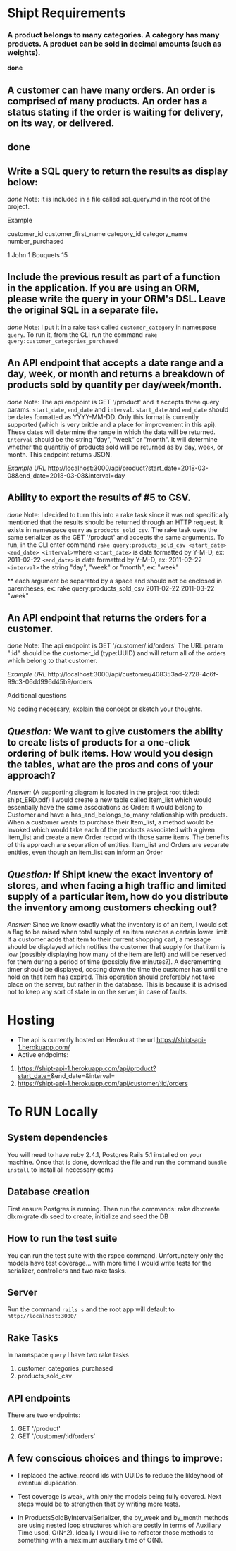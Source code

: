 # Shipt Requirements 

### A product belongs to many categories. A category has many products. A product can be sold in decimal amounts (such as weights).

**done**

## A customer can have many orders. An order is comprised of many products. An order has a status stating if the order is waiting for delivery, on its way, or delivered.

## **done**

## Write a SQL query to return the results as display below:
_done_
Note: it is included in a file called sql_query.md in the root of the project.

Example

customer_id customer_first_name category_id category_name number_purchased

1 John 1 Bouquets 15

## Include the previous result as part of a function in the application. If you are using an ORM, please write the query in your ORM's DSL. Leave the original SQL in a separate file.
_done_
Note: I put it in a rake task called `customer_category` in namespace `query`.  To run it, from the CLI run the command `rake query:customer_categories_purchased`

## An API endpoint that accepts a date range and a day, week, or month and returns a breakdown of products sold by quantity per day/week/month.
_done_
Note: The api endpoint is GET '/product' and it accepts three query params: `start_date`, `end_date` and `interval`. `start_date` and `end_date` should be dates formatted as YYYY-MM-DD.  Only this format is currently supported (which is very brittle and a place for improvement in this api). These dates will determine the range in which the data will be returned.  `Interval` should be the string "day", "week" or "month". It will determine whether the quantitiy of products sold will be returned as by day, week, or month.  This endpoint returns JSON.  

_Example URL_
http://localhost:3000/api/product?start_date=2018-03-08&end_date=2018-03-08&interval=day

## Ability to export the results of #5 to CSV.
_done_
Note: I decided to turn this into a rake task since it was not specifically mentioned that the results should be returned through an HTTP request.  It exists in namespace `query` as `products_sold_csv`. The rake task uses the same serializer as the GET '/product' and accepts the same arguments. To run, in the CLI enter command
`rake query:products_sold_csv <start_date> <end_date> <interval>`where
`<start_date>` is date formatted by Y-M-D, ex: 2011-02-22
`<end_date>` is date formatted by Y-M-D, ex: 2011-02-22
`<interval>` the string "day", "week" or "month", ex: "week"

** each argument be separated by a space and should not be enclosed in parentheses, ex: rake query:products_sold_csv 2011-02-22 2011-03-22 "week" 

## An API endpoint that returns the orders for a customer.
_done_ 
Note: 
The api endpoint is GET '/customer/:id/orders' The URL param ":id" should be the customer_id (type:UUID) and will return all of the orders which belong to that customer.

_Example URL_
http://localhost:3000/api/customer/408353ad-2728-4c6f-99c3-06dd996d45b9/orders


Additional questions

No coding necessary, explain the concept or sketch your thoughts.

## _Question:_ We want to give customers the ability to create lists of products for a one-click ordering of bulk items. How would you design the tables, what are the pros and cons of your approach?

_Answer:_ (A supporting diagram is located in the project root titled: shipt_ERD.pdf)   I would create a new table called Item_list which would essentially have the same associations as Order: it would belong to Customer and have a has_and_belongs_to_many relationship with products.   When a customer wants to purchase their Item_list, a method would be invoked which would take each of the products associated with a given Item_list and create a new Order record with those same items.  The benefits of this approach are separation of entities.  Item_list and Orders are separate entities, even though an item_list can inform an Order

## _Question:_ If Shipt knew the exact inventory of stores, and when facing a high traffic and limited supply of a particular item, how do you distribute the inventory among customers checking out?

_Answer:_ Since we know exactly what the inventory is of an item, I would set a flag to be raised when total supply of an item reaches a certain lower limit.  If a customer adds that item to their current shopping cart, a message should be displayed which notifies the customer that supply for that item is low (possibly displaying how many of the item are left) and will be reserved for them during a period of time (possibly five minutes?).  A decrementing timer should be displayed, costing down the time the customer has until the hold on that item has expired.  This operation should preferably not take place on the server, but rather in the database.  This is because it is advised not to keep any sort of state in on the server, in case of faults.  

# Hosting
* The api is currently hosted on Heroku at the url https://shipt-api-1.herokuapp.com/
* Active endpoints: 
1. https://shipt-api-1.herokuapp.com/api/product?start_date=<date>&end_date=<date>&interval=<interval>
2. https://shipt-api-1.herokuapp.com/api/customer/:id/orders

# To RUN Locally
## System dependencies
You will need to have ruby 2.4.1, Postgres Rails 5.1 installed on your machine.  Once that is done, download the file and run the command `bundle install` to install all necessary gems

## Database creation
First ensure Postgres is running.  Then run the commands: rake db:create db:migrate db:seed to create, initialize and seed the DB

## How to run the test suite
You can run the test suite with the rspec command.  Unfortunately only the models have test coverage... with more time I would write tests for the serializer, controllers and two rake tasks.

## Server
Run the command `rails s` and the root app will default to `http://localhost:3000/`

## Rake Tasks
In namespace `query` I have two rake tasks
1. customer_categories_purchased
2. products_sold_csv

## API endpoints
There are two endpoints: 
1. GET '/product'
2. GET '/customer/:id/orders'

## A few conscious choices and things to improve: 
* I replaced the active_record ids with UUIDs to reduce the likleyhood of eventual duplication.

* Test coverage is weak, with only the models being fully covered.  Next steps would be to strengthen that by writing more tests. 

* In ProductsSoldByIntervalSerializer, the by_week and by_month methods are using nested loop structures which are costly in terms of Auxiliary Time used, O(N^2).  Ideally I would like to refactor those methods to something with a maximum auxiliary time of O(N).
